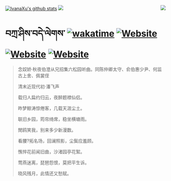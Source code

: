 [![IvanaXu's github stats](https://github-readme-stats.vercel.app/api?username=IvanaXu&theme=codeSTACKr)](https://github.com/anuraghazra/github-readme-stats)
<img align="right" src="https://github-readme-stats.vercel.app/api/top-langs/?username=IvanaXu&langs_count=8&theme=codeSTACKr" />
<img src="https://github-readme-stats.vercel.app/api/wakatime?username=IvanaXu&layout=compact&langs_count=8&theme=codeSTACKr&custom_title=Programming&nbsp;Times&nbsp;(Since&nbsp;Jul.29.2021)" />
# བཀྲ་ཤིས་བདེ་ལེགས་	[![wakatime](https://wakatime.com/badge/user/5043ee4a-e361-4607-9d47-d557f2005d05.svg)](https://wakatime.com/@5043ee4a-e361-4607-9d47-d557f2005d05)	[![Website](https://img.shields.io/website?label=tianchi&up_color=orange&up_message=IvanaXu&url=https%3A%2F%2Fshields.io)](https://tianchi.aliyun.com/home/science/scienceDetail?userId=1095279182618)	[![Website](https://img.shields.io/website?label=yuque&up_color=green&up_message=IvanaXu&url=https%3A%2F%2Fshields.io)](https://www.yuque.com/ivanaxu)	[![Website](https://img.shields.io/website?label=leetcode&up_color=yellow&up_message=IvanaXu&url=https%3A%2F%2Fshields.io)](https://leetcode.cn/u/ivanaxu)
> 念奴娇·秋夜伯澄从兄招集六松园听曲。同陈仲卿太守、俞伯惠少尹、何监古上舍、佩裳侄
>
> 清末近现代初·潘飞声
>
> 载归人扁约归云，夜醉题襟仙侣。
> 
> 昨梦鲸涛惊倦客，几载天涯尘土。
> 
> 联旧乡园，筠帘绮席，稳坐横塘雨。
> 
> 閒鸥笑我，别来多少新漫数。
> 
> 看腰?拓名场，回澜照影，尘鬓应羞顾。
> 
> 憔悴花前闻旧曲，沙渚园亭花絮。
> 
> 莺燕迷离，琵琶怨恨，莫把平生诉。
> 
> 晓风残月，此情还又愁赋。
